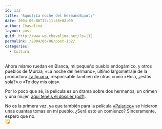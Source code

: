 ```yaml
---
id: 132
title: '&quot;La noche del hermano&quot;'
date: 2004-06-06T12:11:58+02:00
author: Chavalina
layout: post
guid: http://www.wp.chavalina.net/?p=132
permalink: /2004/06/06/post-132/
categories:
  - Cultura
---
```

Ahora mismo ruedan en Blanca, mi peque&ntilde;o pueblo endogámico, y otros pueblos de Murcia, «La noche del hermano», último largometraje de la productora <a href=http://www.la-iguana.com/HTML/principal.htm target=&prime;_blank&prime;>La Iguana</a>, responsable también de otras como «Hola, &iquest;estás sola?» o «Te doy mis ojos».

Por lo poco que sé, la película es un drama sobre dos hermanos, un crimen y una mujer, <a href=http://www.la-iguana.com/html/LANOCHEDOSSIER.PDF target=&prime;_blank&prime;>aquí tenéis el dossier (pdf)</a>.

No es la primera vez, ya que también para la película <a href=http://www.zinema.com/pelicula/1998/pajarico.htm target=&prime;_blank&prime;>«Pajarico»</a> se hicieron unas cuantas tomas en mi pueblo. &iquest;Será esto un comienzo? Sinceramente, espero que no.  
![](/imagenes/emoticonos/pensativo.gif)